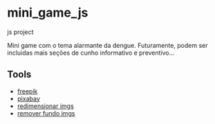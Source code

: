 # mini_game_js
js project

Mini game com o tema alarmante da dengue. Futuramente, podem ser incluidas mais seções de cunho informativo e preventivo...

## Tools
- [freepik](https://br.freepik.com/)
- [pixabay](https://pixabay.com/pt/)
- [redimensionar imgs](https://www.iloveimg.com/pt)
- [remover fundo imgs](https://www.remove.bg/pt-br)